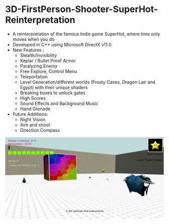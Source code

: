 # 3D-FirstPerson-Shooter-SuperHot-Reinterpretation
- A reinterpretation of the famous Indie game SuperHot, where time only moves when you do
- Developed in C++ using Microsoft DirectX v11.0 <br />
- New Features :
  - Stealth/Invisibility
  - Keplar / Bullet Proof Armor
  - Paralyzing Enemy
  - Free Explore, Control Menu
  - Teleportation
  - Level Generation/different worlds (Frosty Caves, Dragon Lair and Egypt) with their unique shaders
  - Breaking boxes to unlock gates
  - High Scores
  - Sound Effects and Background Music
  - Hand Grenade
- Future Additions:
  - Night Vision
  - Aim and shoot
  - Direction Compass

![Image](/game.png?raw=true "3D First Person Shooter Super Hot v2.0")
